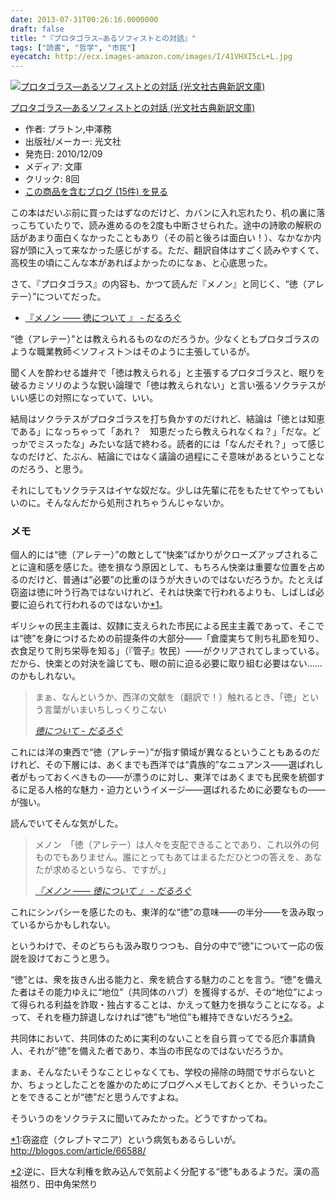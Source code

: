 ```yaml
---
date: 2013-07-31T00:26:16.0000000
draft: false
title: "『プロタゴラス―あるソフィストとの対話』"
tags: ["読書", "哲学", "市民"]
eyecatch: http://ecx.images-amazon.com/images/I/41VHXI5cL+L.jpg
---
```

<p><div class="hatena-asin-detail"><a href="http://www.amazon.co.jp/exec/obidos/ASIN/4334752217/bestylesnet-22/"><img src="https://images-fe.ssl-images-amazon.com/images/I/41VHXI5cL%2BL._SL160_.jpg" class="hatena-asin-detail-image" alt="プロタゴラス―あるソフィストとの対話 (光文社古典新訳文庫)" title="プロタゴラス―あるソフィストとの対話 (光文社古典新訳文庫)"></a><div class="hatena-asin-detail-info"><p class="hatena-asin-detail-title"><a href="http://www.amazon.co.jp/exec/obidos/ASIN/4334752217/bestylesnet-22/">プロタゴラス―あるソフィストとの対話 (光文社古典新訳文庫)</a></p><ul><li><span class="hatena-asin-detail-label">作者:</span> プラトン,中澤務</li><li><span class="hatena-asin-detail-label">出版社/メーカー:</span> 光文社</li><li><span class="hatena-asin-detail-label">発売日:</span> 2010/12/09</li><li><span class="hatena-asin-detail-label">メディア:</span> 文庫</li><li> <span class="hatena-asin-detail-label">クリック</span>: 8回</li><li><a href="http://d.hatena.ne.jp/asin/4334752217/bestylesnet-22" target="_blank">この商品を含むブログ (15件) を見る</a></li></ul></div><div class="hatena-asin-detail-foot"></div></div></p><p>この本はだいぶ前に買ったはずなのだけど、カバンに入れ忘れたり、机の裏に落っこちていたりで、読み進めるのを2度も中断させられた。途中の詩歌の解釈の話があまり面白くなかったこともあり（その前と後ろは面白い！）、なかなか内容が頭に入って来なかった感じがする。ただ、翻訳自体はすごく読みやすくて、高校生の頃にこんな本があればよかったのになぁ、と心底思った。</p><p>さて、『プロタゴラス』の内容も、かつて読んだ『メノン』と同じく、“徳（アレテー）”についてだった。</p>

<ul>
<li><a href="https://blog.daruyanagi.jp/entry/2013/01/06/220216">&#x300E;&#x30E1;&#x30CE;&#x30F3; &#x2015;&#x2015; &#x5FB3;&#x306B;&#x3064;&#x3044;&#x3066; &#x300F; - &#x3060;&#x308B;&#x308D;&#x3050;</a></li>
</ul><p>“徳（アレテー）”とは教えられるものなのだろうか。少なくともプロタゴラスのような職業教師＜ソフィスト＞はそのように主張しているが。</p><p>聞く人を酔わせる雄弁で「徳は教えられる」と主張するプロタゴラスと、眠りを破るカミソリのような鋭い論理で「徳は教えられない」と言い張るソクラテスがいい感じの対照になっていて、いい。</p><p>結局はソクラテスがプロタゴラスを打ち負かすのだけれど、結論は「徳とは知恵である」になっちゃって「あれ？　知恵だったら教えられなくね？」「だな。どっかでミスったな」みたいな話で終わる。読者的には「なんだそれ？」って感じなのだけど、たぶん、結論にではなく議論の過程にこそ意味があるということなのだろう、と思う。</p><p>それにしてもソクラテスはイヤな奴だな。少しは先輩に花をもたせてやってもいいのに。そんなんだから処刑されちゃうんじゃないか。</p>

<div class="section">
<h3>メモ</h3>
<p>個人的には“徳（アレテー）”の敵として“快楽”ばかりがクローズアップされることに違和感を感じた。徳を損なう原因として、もちろん快楽は重要な位置を占めるのだけど、普通は“必要”の比重のほうが大きいのではないだろうか。たとえば窃盗は徳に叶う行為ではないけれど、それは快楽で行われるよりも、しばしば必要に迫られて行われるのではないか<a href="#f-b25b4d41" name="fn-b25b4d41" title="窃盗症（クレプトマニア）という病気もあるらしいが。http://blogos.com/article/66588/">*1</a>。</p><p>ギリシャの民主主義は、奴隷に支えられた市民による民主主義であって、そこでは“徳”を身につけるための前提条件の大部分――「倉廩実ちて則ち礼節を知り、衣食足りて則ち栄辱を知る」（『管子』牧民）――がクリアされてしまっている。だから、快楽との対決を論じても、眼の前に迫る必要に取り組む必要はない……のかもしれない。</p>

<blockquote cite="https://blog.daruyanagi.jp/entry/2012/08/23/010454">
<p>まぁ、なんというか、西洋の文献を（翻訳で！）触れるとき、「徳」という言葉がいまいちしっくりこない</p>

<cite><a href="https://blog.daruyanagi.jp/entry/2012/08/23/010454">&#x5FB3;&#x306B;&#x3064;&#x3044;&#x3066; - &#x3060;&#x308B;&#x308D;&#x3050;</a></cite>
</blockquote>
<p>これには洋の東西で“徳（アレテー）”が指す領域が異なるということもあるのだけれど、その下層には、あくまでも西洋では“貴族的”なニュアンス――選ばれし者がもっておくべきもの――が漂うのに対し、東洋ではあくまでも民衆を統御するに足る人格的な魅力・迫力というイメージ――選ばれるために必要なもの――が強い。</p><p>読んでいてそんな気がした。</p>

<blockquote cite="https://blog.daruyanagi.jp/entry/2013/01/06/220216">
<p>メノン　「徳（アレテー）は人々を支配できることであり、これ以外の何ものでもありません。誰にとってもあてはまるただひとつの答えを、あなたが求めるというなら、ですが。」</p>

<cite><a href="https://blog.daruyanagi.jp/entry/2013/01/06/220216">&#x300E;&#x30E1;&#x30CE;&#x30F3; &#x2015;&#x2015; &#x5FB3;&#x306B;&#x3064;&#x3044;&#x3066; &#x300F; - &#x3060;&#x308B;&#x308D;&#x3050;</a></cite>
</blockquote>
<p>これにシンパシーを感じたのも、東洋的な“徳”の意味――の半分――を汲み取っているからかもしれない。</p><p>というわけで、そのどちらも汲み取りつつも、自分の中で“徳”について一応の仮説を設けておこうと思う。</p><p>“徳”とは、衆を抜きん出る能力と、衆を統合する魅力のことを言う。“徳”を備えた者はその能力ゆえに“地位”（共同体のハブ）を獲得するが、その“地位”によって得られる利益を詐取・独占することは、かえって魅力を損なうことになる。よって、それを極力辞退しなければ“徳”も“地位”も維持できないだろう<a href="#f-9c0a9dff" name="fn-9c0a9dff" title="逆に、巨大な利権を飲み込んで気前よく分配する“徳”もあるようだ。漢の高祖然り、田中角栄然り">*2</a>。</p><p>共同体において、共同体のために実利のないことを自ら買ってでる厄介事請負人、それが“徳”を備えた者であり、本当の市民なのではないだろうか。</p><p>まぁ、そんなたいそうなことじゃなくても、学校の掃除の時間でサボらないとか、ちょっとしたことを誰かのためにブログへメモしておくとか、そういったことをできることが“徳”だと思うんですよね。</p><p>そういうのをソクラテスに聞いてみたかった。どうですかってね。</p>

</div><div class="footnote">
<p class="footnote"><a href="#fn-b25b4d41" name="f-b25b4d41" class="footnote-number">*1</a><span class="footnote-delimiter">:</span><span class="footnote-text">窃盗症（クレプトマニア）という病気もあるらしいが。<a href="http://blogos.com/article/66588/">http://blogos.com/article/66588/</a></span></p>
<p class="footnote"><a href="#fn-9c0a9dff" name="f-9c0a9dff" class="footnote-number">*2</a><span class="footnote-delimiter">:</span><span class="footnote-text">逆に、巨大な利権を飲み込んで気前よく分配する“徳”もあるようだ。漢の高祖然り、田中角栄然り</span></p>
</div>